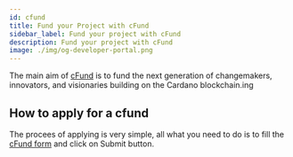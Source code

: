 ```yaml
---
id: cfund
title: Fund your Project with cFund
sidebar_label: Fund your project with cFund
description: Fund your project with cFund
image: ./img/og-developer-portal.png
---
```


The main aim of [cFund](https://cfund.vc/) is to fund the next generation of changemakers, innovators, and visionaries building on the Cardano blockchain.ing

## How to apply for a cfund

The procees of applying is very simple, all what you need to do is to fill the [cFund form](https://cfund.vc/get-started/) and click on Submit button.

